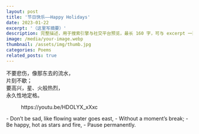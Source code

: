 ```yaml
---
layout: post
title: '节日快乐——Happy Holidays'
date: 2023-01-22
excerpt: '（这里写摘要）'
description: 完整描述，用于搜索引擎与社交平台预览，最长 160 字，可与 excerpt 一致
image: /media/your-image.webp
thumbnail: /assets/img/thumb.jpg
categories: Poems
related_posts: true
---
```


不要悲伤，像那东去的流水，  
片刻不歇；  
要高兴，星、火般热烈，  
永久性地定格。

<figure class="wp-block-embed is-type-video is-provider-youtube wp-block-embed-youtube wp-embed-aspect-16-9 wp-has-aspect-ratio"><div class="wp-block-embed__wrapper">https://youtu.be/HDOLYX_xXxc </div></figure>- Don’t be sad, like flowing water goes east,
- Without a moment’s break;
- Be happy, hot as stars and fire,
- Pause permanently.